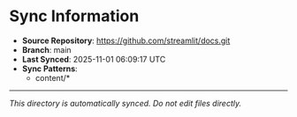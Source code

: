 # Sync Information

- **Source Repository**: https://github.com/streamlit/docs.git
- **Branch**: main
- **Last Synced**: 2025-11-01 06:09:17 UTC
- **Sync Patterns**:
  - content/*

---
*This directory is automatically synced. Do not edit files directly.*
